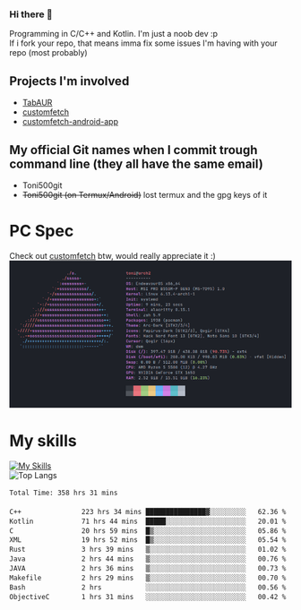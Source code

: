 ### Hi there 👋

Programming in C/C++ and Kotlin. I'm just a noob dev :p\
If i fork your repo, that means imma fix some issues I'm having with your repo (most probably)

## Projects I'm involved
 - [TabAUR](https://github.com/BurntRanch/TabAUR)
 - [customfetch](https://github.com/Toni500github/customfetch)
 - [customfetch-android-app](https://github.com/Toni500github/customfetch-android-app)

## My official Git names when I commit trough command line (they all have the same email)
* Toni500git
* ~~Toni500git (on Termux/Android)~~ lost termux and the gpg keys of it

# PC Spec
Check out [customfetch](https://github.com/Toni500github/customfetch) btw, would really appreciate it :)
![screenshot.png](https://github.com/Toni500github/customfetch/raw/main/screenshot.png)

# My skills
[![My Skills](https://skillicons.dev/icons?i=cpp,bash,kotlin,androidstudio,arch,linux&theme=light)](https://skillicons.dev)\
![Top Langs](https://github-readme-stats.vercel.app/api/top-langs/?username=Toni500github&layout=compact)

<!--START_SECTION:waka-->

```txt
Total Time: 358 hrs 31 mins

C++               223 hrs 34 mins ███████████████▓░░░░░░░░░   62.36 %
Kotlin            71 hrs 44 mins  █████░░░░░░░░░░░░░░░░░░░░   20.01 %
C                 20 hrs 59 mins  █▒░░░░░░░░░░░░░░░░░░░░░░░   05.86 %
XML               19 hrs 52 mins  █▒░░░░░░░░░░░░░░░░░░░░░░░   05.54 %
Rust              3 hrs 39 mins   ▒░░░░░░░░░░░░░░░░░░░░░░░░   01.02 %
Java              2 hrs 44 mins   ▒░░░░░░░░░░░░░░░░░░░░░░░░   00.76 %
JAVA              2 hrs 36 mins   ▒░░░░░░░░░░░░░░░░░░░░░░░░   00.73 %
Makefile          2 hrs 29 mins   ▒░░░░░░░░░░░░░░░░░░░░░░░░   00.70 %
Bash              2 hrs           ░░░░░░░░░░░░░░░░░░░░░░░░░   00.56 %
ObjectiveC        1 hrs 31 mins   ░░░░░░░░░░░░░░░░░░░░░░░░░   00.42 %
```

<!--END_SECTION:waka-->
